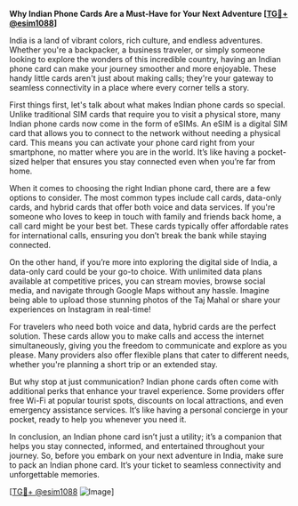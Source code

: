 **Why Indian Phone Cards Are a Must-Have for Your Next Adventure [[TG💪+ @esim1088](https://t.me/s/esim1088)]**

India is a land of vibrant colors, rich culture, and endless adventures. Whether you're a backpacker, a business traveler, or simply someone looking to explore the wonders of this incredible country, having an Indian phone card can make your journey smoother and more enjoyable. These handy little cards aren't just about making calls; they're your gateway to seamless connectivity in a place where every corner tells a story.

First things first, let's talk about what makes Indian phone cards so special. Unlike traditional SIM cards that require you to visit a physical store, many Indian phone cards now come in the form of eSIMs. An eSIM is a digital SIM card that allows you to connect to the network without needing a physical card. This means you can activate your phone card right from your smartphone, no matter where you are in the world. It’s like having a pocket-sized helper that ensures you stay connected even when you’re far from home.

When it comes to choosing the right Indian phone card, there are a few options to consider. The most common types include call cards, data-only cards, and hybrid cards that offer both voice and data services. If you're someone who loves to keep in touch with family and friends back home, a call card might be your best bet. These cards typically offer affordable rates for international calls, ensuring you don’t break the bank while staying connected.

On the other hand, if you’re more into exploring the digital side of India, a data-only card could be your go-to choice. With unlimited data plans available at competitive prices, you can stream movies, browse social media, and navigate through Google Maps without any hassle. Imagine being able to upload those stunning photos of the Taj Mahal or share your experiences on Instagram in real-time!

For travelers who need both voice and data, hybrid cards are the perfect solution. These cards allow you to make calls and access the internet simultaneously, giving you the freedom to communicate and explore as you please. Many providers also offer flexible plans that cater to different needs, whether you're planning a short trip or an extended stay.

But why stop at just communication? Indian phone cards often come with additional perks that enhance your travel experience. Some providers offer free Wi-Fi at popular tourist spots, discounts on local attractions, and even emergency assistance services. It’s like having a personal concierge in your pocket, ready to help you whenever you need it.

In conclusion, an Indian phone card isn’t just a utility; it’s a companion that helps you stay connected, informed, and entertained throughout your journey. So, before you embark on your next adventure in India, make sure to pack an Indian phone card. It’s your ticket to seamless connectivity and unforgettable memories. 

[[TG💪+ @esim1088](https://t.me/s/esim1088) ![Image](https://i.postimg.cc/Y0z9fWf4/image.png)]